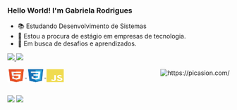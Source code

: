 ### Hello World! I'm Gabriela Rodrigues
- 📚 Estudando Desenvolvimento de Sistemas
- 🤔 Estou a procura de estágio em empresas de tecnologia.
- 📌 Em busca de desafios e aprendizados.


<div>
  <a href="https://github.com/GabiiRodrigues">
  <img height="180em" src="https://github-readme-stats.vercel.app/api?username=GabiiRodrigues&show_icons=true&theme=radical&include_all_commits=true&count_private=true"/>
  <img height="180em" src="https://github-readme-stats.vercel.app/api/top-langs/?username=GabiiRodrigues&layout=compact&langs_count=16&theme=radical"/>
</div>
<div style="display: inline_block"><br>
  <img align="center" alt="Gabi-HTML" height="30" width="40" src="https://raw.githubusercontent.com/devicons/devicon/master/icons/html5/html5-original.svg">
  <img align="center" alt="Gabi-CSS" height="30" width="40" src="https://raw.githubusercontent.com/devicons/devicon/master/icons/css3/css3-original.svg">
  <img align="center" alt="Gabi-Js" height="30" width="40" src="https://raw.githubusercontent.com/devicons/devicon/master/icons/javascript/javascript-plain.svg">
  <a href="https://picasion.com/"><img src="https://picasion.com/][IMG]https://i.picasion.com/pic91/" align="right" height="180" border="0" alt="https://picasion.com/" /></a><br 
</div>
  
  ##
 
<div> 
  
  <a href = "mailto:gabibarboza98@gmail.com"><img src="https://img.shields.io/badge/Gmail-D14836?style=for-the-badge&logo=gmail&logoColor=white" target="_blank"></a>
  <a href="https://www.linkedin.com/in/gabriela-rodrigues-359b08145/" target="_blank"><img src="https://img.shields.io/badge/-LinkedIn-%230077B5?style=for-the-badge&logo=linkedin&logoColor=white" target="_blank"></a> 
 

